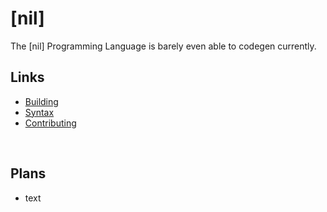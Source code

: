 # [nil]
The [nil] Programming Language is barely even able to codegen currently.
<br>

## Links
* [Building](build/BUILD.md)
* [Syntax](SYNTAX.md)
* [Contributing](CONTRIBUTING.md)
<br>

## Plans
* text
